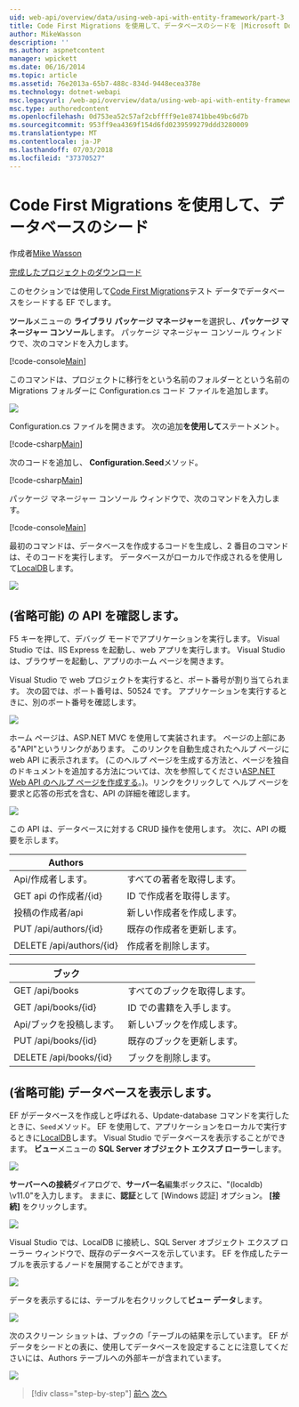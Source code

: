 ```yaml
---
uid: web-api/overview/data/using-web-api-with-entity-framework/part-3
title: Code First Migrations を使用して、データベースのシードを |Microsoft Docs
author: MikeWasson
description: ''
ms.author: aspnetcontent
manager: wpickett
ms.date: 06/16/2014
ms.topic: article
ms.assetid: 76e2013a-65b7-488c-834d-9448ecea378e
ms.technology: dotnet-webapi
msc.legacyurl: /web-api/overview/data/using-web-api-with-entity-framework/part-3
msc.type: authoredcontent
ms.openlocfilehash: 0d753ea52c57af2cbffff9e1e8741bbe49bc6d7b
ms.sourcegitcommit: 953ff9ea4369f154d6fd0239599279ddd3280009
ms.translationtype: MT
ms.contentlocale: ja-JP
ms.lasthandoff: 07/03/2018
ms.locfileid: "37370527"
---
```

<a name="use-code-first-migrations-to-seed-the-database"></a>Code First Migrations を使用して、データベースのシード
====================
作成者[Mike Wasson](https://github.com/MikeWasson)

[完成したプロジェクトのダウンロード](https://github.com/MikeWasson/BookService)

このセクションでは使用して[Code First Migrations](https://msdn.microsoft.com/data/jj591621)テスト データでデータベースをシードする EF でします。

**ツール**メニューの **ライブラリ パッケージ マネージャー**を選択し、**パッケージ マネージャー コンソール**します。 パッケージ マネージャー コンソール ウィンドウで、次のコマンドを入力します。

[!code-console[Main](part-3/samples/sample1.cmd)]

このコマンドは、プロジェクトに移行をという名前のフォルダーとという名前の Migrations フォルダーに Configuration.cs コード ファイルを追加します。

![](part-3/_static/image1.png)

Configuration.cs ファイルを開きます。 次の追加**を使用して**ステートメント。

[!code-csharp[Main](part-3/samples/sample2.cs)]

次のコードを追加し、 **Configuration.Seed**メソッド。

[!code-csharp[Main](part-3/samples/sample3.cs)]

パッケージ マネージャー コンソール ウィンドウで、次のコマンドを入力します。

[!code-console[Main](part-3/samples/sample4.cmd)]

最初のコマンドは、データベースを作成するコードを生成し、2 番目のコマンドは、そのコードを実行します。 データベースがローカルで作成されるを使用して[LocalDB](https://msdn.microsoft.com/library/hh510202.aspx)します。

![](part-3/_static/image2.png)

## <a name="explore-the-api-optional"></a>(省略可能) の API を確認します。

F5 キーを押して、デバッグ モードでアプリケーションを実行します。 Visual Studio では、IIS Express を起動し、web アプリを実行します。 Visual Studio は、ブラウザーを起動し、アプリのホーム ページを開きます。

Visual Studio で web プロジェクトを実行すると、ポート番号が割り当てられます。 次の図では、ポート番号は、50524 です。 アプリケーションを実行するときに、別のポート番号を確認します。

![](part-3/_static/image3.png)

ホーム ページは、ASP.NET MVC を使用して実装されます。 ページの上部にある"API"というリンクがあります。 このリンクを自動生成されたヘルプ ページに web API に表示されます。 (このヘルプ ページを生成する方法と、ページを独自のドキュメントを追加する方法については、次を参照してください[ASP.NET Web API のヘルプ ページを作成する](../../getting-started-with-aspnet-web-api/creating-api-help-pages.md)。)。リンクをクリックして ヘルプ ページを要求と応答の形式を含む、API の詳細を確認します。

![](part-3/_static/image4.png)

この API は、データベースに対する CRUD 操作を使用します。 次に、API の概要を示します。

| Authors |  |
| --- | -- |
| Api/作成者します。 | すべての著者を取得します。 |
| GET api の作成者/{id} | ID で作成者を取得します。 |
| 投稿の作成者/api | 新しい作成者を作成します。 |
| PUT /api/authors/{id} | 既存の作成者を更新します。 |
| DELETE /api/authors/{id} | 作成者を削除します。 |

| ブック |  |
| --- | -- |
| GET /api/books | すべてのブックを取得します。 |
| GET /api/books/{id} | ID での書籍を入手します。 |
| Api/ブックを投稿します。 | 新しいブックを作成します。 |
| PUT /api/books/{id} | 既存のブックを更新します。 |
| DELETE /api/books/{id} | ブックを削除します。 |

## <a name="view-the-database-optional"></a>(省略可能) データベースを表示します。

EF がデータベースを作成しと呼ばれる、Update-database コマンドを実行したときに、`Seed`メソッド。 EF を使用して、アプリケーションをローカルで実行するときに[LocalDB](https://blogs.msdn.com/b/sqlexpress/archive/2011/07/12/introducing-localdb-a-better-sql-express.aspx)します。 Visual Studio でデータベースを表示することができます。 **ビュー**メニューの  **SQL Server オブジェクト エクスプ ローラー**します。

![](part-3/_static/image5.png)

**サーバーへの接続**ダイアログで、**サーバー名**編集ボックスに、"(localdb) \v11.0"を入力します。 ままに、**認証**として [Windows 認証] オプション。 **[接続]** をクリックします。

![](part-3/_static/image6.png)

Visual Studio では、LocalDB に接続し、SQL Server オブジェクト エクスプ ローラー ウィンドウで、既存のデータベースを示しています。 EF を作成したテーブルを表示するノードを展開することができます。

![](part-3/_static/image7.png)

データを表示するには、テーブルを右クリックして**ビュー データ**します。

![](part-3/_static/image8.png)

次のスクリーン ショットは、ブックの「テーブルの結果を示しています。 EF がデータをシードとの表に、使用してデータベースを設定することに注意してくださいには、Authors テーブルへの外部キーが含まれています。

![](part-3/_static/image9.png)

> [!div class="step-by-step"]
> [前へ](part-2.md)
> [次へ](part-4.md)
